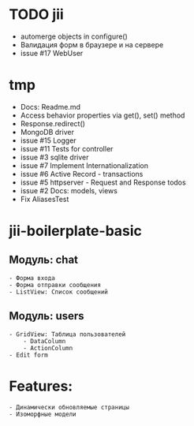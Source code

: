 
# TODO jii
- automerge objects in configure()
- Валидация форм в браузере и на сервере
- issue #17 WebUser

# tmp
- Docs: Readme.md
- Access behavior properties via get(), set() method
- Response.redirect()
- MongoDB driver
- issue #15 Logger
- issue #11 Tests for controller
- issue #3 sqlite driver
- issue #7 Implement Internationalization
- issue #6 Active Record - transactions
- issue #5 httpserver - Request and Response todos
- issue #2 Docs: models, views
- Fix AliasesTest








# jii-boilerplate-basic

## Модуль: chat
    - Форма входа
    - Форма отправки сообщения
    - ListView: Список сообщений

## Модуль: users
    - GridView: Таблица пользователей
        - DataColumn
        - ActionColumn
    - Edit form

# Features:
    - Динамически обновляемые страницы
    - Изоморфные модели
